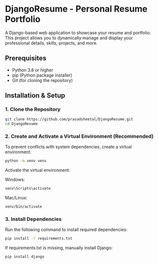 # DjangoResume - Personal Resume Portfolio

A Django-based web application to showcase your resume and portfolio. This project allows you to dynamically manage and display your professional details, skills, projects, and more.

## Prerequisites

- Python 3.8 or higher
- pip (Python package installer)
- Git (for cloning the repository)

## Installation & Setup

### 1. Clone the Repository
```bash
git clone https://github.com/prasadsheetal/DjangoResume.git
cd DjangoResume
```

### 2. Create and Activate a Virtual Environment (Recommended)
To prevent conflicts with system dependencies, create a virtual environment:

```sh
python -m venv venv
```
Activate the virtual environment:

Windows:
```sh
venv\Scripts\activate
```
Mac/Linux:

```sh
venv/bin/activate
```
### 3. Install Dependencies
Run the following command to install required dependencies:

```sh
pip install -r requirements.txt
```

If requirements.txt is missing, manually install Django:

```sh
pip install django
```
